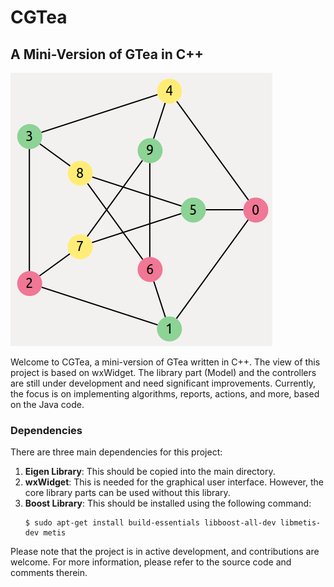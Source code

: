 # CGTea
## A Mini-Version of GTea in C++

![CGTea](https://github.com/rostam/CGTea/blob/master/doc/images/image.png)

Welcome to CGTea, a mini-version of GTea written in C++. The view of this project is based on wxWidget. The library part (Model) and the controllers are still under development and need significant improvements. Currently, the focus is on implementing algorithms, reports, actions, and more, based on the Java code.

### Dependencies
There are three main dependencies for this project:

1. **Eigen Library**: This should be copied into the main directory.
2. **wxWidget**: This is needed for the graphical user interface. However, the core library parts can be used without this library.
3. **Boost Library**: This should be installed using the following command:
    ```
    $ sudo apt-get install build-essentials libboost-all-dev libmetis-dev metis
    ```

Please note that the project is in active development, and contributions are welcome. For more information, please refer to the source code and comments therein.
